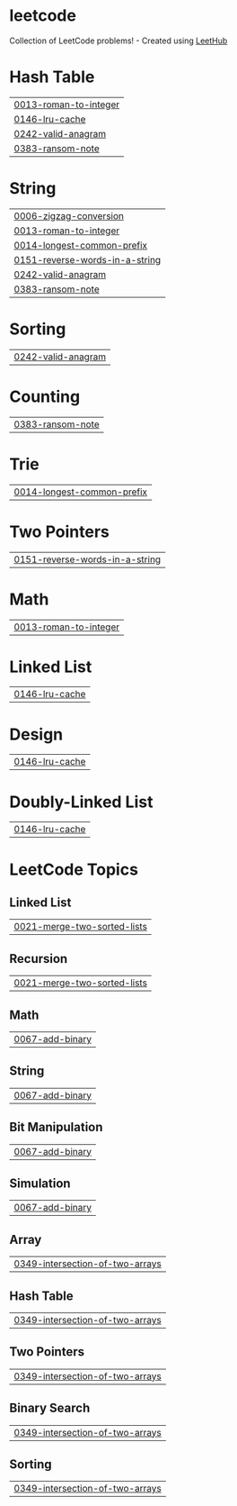 # leetcode
Collection of LeetCode problems! - Created using [LeetHub](https://github.com/QasimWani/LeetHub)


# Hash Table
|  |
| ------- |
| [0013-roman-to-integer](https://github.com/hib4/leetcode/tree/master/0013-roman-to-integer) |
| [0146-lru-cache](https://github.com/hib4/leetcode/tree/master/0146-lru-cache) |
| [0242-valid-anagram](https://github.com/hib4/leetcode/tree/master/0242-valid-anagram) |
| [0383-ransom-note](https://github.com/hib4/leetcode/tree/master/0383-ransom-note) |
# String
|  |
| ------- |
| [0006-zigzag-conversion](https://github.com/hib4/leetcode/tree/master/0006-zigzag-conversion) |
| [0013-roman-to-integer](https://github.com/hib4/leetcode/tree/master/0013-roman-to-integer) |
| [0014-longest-common-prefix](https://github.com/hib4/leetcode/tree/master/0014-longest-common-prefix) |
| [0151-reverse-words-in-a-string](https://github.com/hib4/leetcode/tree/master/0151-reverse-words-in-a-string) |
| [0242-valid-anagram](https://github.com/hib4/leetcode/tree/master/0242-valid-anagram) |
| [0383-ransom-note](https://github.com/hib4/leetcode/tree/master/0383-ransom-note) |
# Sorting
|  |
| ------- |
| [0242-valid-anagram](https://github.com/hib4/leetcode/tree/master/0242-valid-anagram) |
# Counting
|  |
| ------- |
| [0383-ransom-note](https://github.com/hib4/leetcode/tree/master/0383-ransom-note) |
# Trie
|  |
| ------- |
| [0014-longest-common-prefix](https://github.com/hib4/leetcode/tree/master/0014-longest-common-prefix) |
# Two Pointers
|  |
| ------- |
| [0151-reverse-words-in-a-string](https://github.com/hib4/leetcode/tree/master/0151-reverse-words-in-a-string) |
# Math
|  |
| ------- |
| [0013-roman-to-integer](https://github.com/hib4/leetcode/tree/master/0013-roman-to-integer) |
# Linked List
|  |
| ------- |
| [0146-lru-cache](https://github.com/hib4/leetcode/tree/master/0146-lru-cache) |
# Design
|  |
| ------- |
| [0146-lru-cache](https://github.com/hib4/leetcode/tree/master/0146-lru-cache) |
# Doubly-Linked List
|  |
| ------- |
| [0146-lru-cache](https://github.com/hib4/leetcode/tree/master/0146-lru-cache) |
<!---LeetCode Topics Start-->
# LeetCode Topics
## Linked List
|  |
| ------- |
| [0021-merge-two-sorted-lists](https://github.com/hib4/leetcode/tree/master/0021-merge-two-sorted-lists) |
## Recursion
|  |
| ------- |
| [0021-merge-two-sorted-lists](https://github.com/hib4/leetcode/tree/master/0021-merge-two-sorted-lists) |
## Math
|  |
| ------- |
| [0067-add-binary](https://github.com/hib4/leetcode/tree/master/0067-add-binary) |
## String
|  |
| ------- |
| [0067-add-binary](https://github.com/hib4/leetcode/tree/master/0067-add-binary) |
## Bit Manipulation
|  |
| ------- |
| [0067-add-binary](https://github.com/hib4/leetcode/tree/master/0067-add-binary) |
## Simulation
|  |
| ------- |
| [0067-add-binary](https://github.com/hib4/leetcode/tree/master/0067-add-binary) |
## Array
|  |
| ------- |
| [0349-intersection-of-two-arrays](https://github.com/hib4/leetcode/tree/master/0349-intersection-of-two-arrays) |
## Hash Table
|  |
| ------- |
| [0349-intersection-of-two-arrays](https://github.com/hib4/leetcode/tree/master/0349-intersection-of-two-arrays) |
## Two Pointers
|  |
| ------- |
| [0349-intersection-of-two-arrays](https://github.com/hib4/leetcode/tree/master/0349-intersection-of-two-arrays) |
## Binary Search
|  |
| ------- |
| [0349-intersection-of-two-arrays](https://github.com/hib4/leetcode/tree/master/0349-intersection-of-two-arrays) |
## Sorting
|  |
| ------- |
| [0349-intersection-of-two-arrays](https://github.com/hib4/leetcode/tree/master/0349-intersection-of-two-arrays) |
<!---LeetCode Topics End-->